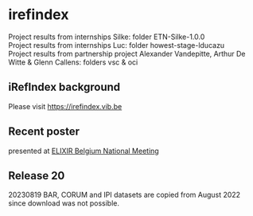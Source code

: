 # irefindex
Project results from internships Silke: folder ETN-Silke-1.0.0  
Project results from internships Luc: folder howest-stage-lducazu  
Project results from partnership project Alexander Vandepitte, Arthur De Witte & Glenn Callens: folders vsc & oci  

## iRefIndex background

Please visit https://irefindex.vib.be

## Recent poster

presented at [ELIXIR Belgium National Meeting](https://github.com/vibbits/irefindex/blob/master/20231007-iRefIndex-Scientific-poster.pdf)

## Release 20

20230819 BAR, CORUM and IPI datasets are copied from August 2022 since download was not possible.
